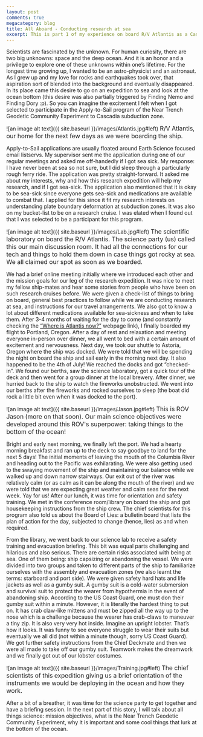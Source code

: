 ```yaml
---
layout: post
comments: true
megacategory: blog
title: All Aboard - Conducting research at sea
excerpt: This is part 1 of my experience on board R/V Atlantis as a Cascadia Trench Apply-to-Sail participant.
---
```



Scientists are fascinated by the unknown. For human curiosity, there are two big unknowns: space and the deep ocean. And it is an honor and a privilege to explore one of these unknowns within one’s lifetime. For the longest time growing up, I wanted to be an astro-physicist and an astronaut. As I grew up and my love for rocks and earthquakes took over, that aspiration sort of blended into the background and eventually disappeared. In its place came this desire to go on an expedition to sea and look at the ocean bottom (this desire was also partially triggered by Finding Nemo and Finding Dory :p). So you can imagine the excitement I felt when I got selected to participate in the Apply-to-Sail program of the Near Trench Geodetic Community Experiment to Cascadia subduction zone. 

![an image alt text]({{ site.baseurl }}/images/Atlantis.jpg#left) 
<span style="font-size:16px;">R/V Atlantis, our home for the next few days as we were boarding the ship.  </span>

Apply-to-Sail applications are usually floated around Earth Science focused email listservs. My supervisor sent me the application during one of our regular meetings and asked me off-handedly if I got sea sick. My response: I have never been at sea so not sure, but I did sleep through a particularly rough ferry ride. The application was pretty straight-forward. It asked me about my interests, why and how this research expedition will help my research, and if I got sea-sick. The application also mentioned that it is okay to be sea-sick since everyone gets sea-sick and medications are available to combat that. I applied for this since it fit my research interests on understanding plate boundary deformation at subduction zones. It was also on my bucket-list to be on a research cruise. I was elated when I found out that I was selected to be a participant for this program. 

![an image alt text]({{ site.baseurl }}/images/Lab.jpg#left) 
<span style="font-size:16px;">The scientific laboratory on board the R/V Atlantis. The science party (us) called this our main discussion room. It had all the connections for our tech and things to hold them down in case things got rocky at sea. We all claimed our spot as soon as we boarded. </span>

We had a brief online meeting initially where we introduced each other and the mission goals for our leg of the research expedition. It was nice to meet my fellow ship-mates and hear some stories from people who have been on such research cruises before. We were given a check-list of things to bring on board, general best practices to follow while we are conducting research at sea, and instructions for our travel arrangements. We also got to know a lot about different medications available for sea-sickness and when to take them. After 3-4 months of waiting for the day to come (and constantly checking the [“Where is Atlantis now?”](https://www.whoi.edu/what-we-do/explore/ships/ships-atlantis/ships-atlantis-tracker/) webpage link), I finally boarded my flight to Portland, Oregon. After a day of rest and relaxation and meeting everyone in-person over dinner, we all went to bed with a certain amount of excitement and nervousness. Next day, we took our shuttle to Astoria, Oregon where the ship was docked. We were told that we will be spending the night on board the ship and sail early in the morning next day. It also happened to be the 4th of July! We reached the docks and got “checked-in”. We found our berths, saw the science laboratory, got a quick tour of the deck and then went for a group dinner at the local brewery. After dinner, we hurried back to the ship to watch the fireworks unobstructed. We went into our berths after the fireworks and rocked ourselves to sleep (the boat did rock a little bit even when it was docked to the port). 

![an image alt text]({{ site.baseurl }}/images/Jason.jpg#left) 
<span style="font-size:16px;">This is ROV Jason (more on that soon). Our main science objectives were developed around this ROV's superpower: taking things to the bottom of the ocean! </span>

Bright and early next morning, we finally left the port. We had a hearty morning breakfast and ran up to the deck to say goodbye to land for the next 5 days! The initial moments of leaving the mouth of the Columbia River and heading out to the Pacific was exhilarating. We were also getting used to the swaying movement of the ship and maintaining our balance while we walked up and down narrow stairways. Our exit out of the river was relatively calm (or as calm as it can be along the mouth of the river) and we were told that we are expecting great weather and calm seas for the next week. Yay for us! After our lunch, it was time for orientation and safety training. We met in the conference room/library on board the ship and got housekeeping instructions from the ship crew. The chief scientists for this program also told us about the Board of Lies: a bulletin board that lists the plan of action for the day, subjected to change (hence, lies) as and when required. 

From the library, we went back to our science lab to receive a safety training and evacuation briefing. This bit was equal parts challenging and hilarious and also serious. There are certain risks associated with being at sea. One of them being: ship capsizing or abandoning the vessel. We were divided into two groups and taken to different parts of the ship to familiarize ourselves with the assembly and evacuation zones (we also learnt the terms: starboard and port side). We were given safety hard hats and life jackets as well as a gumby suit. A gumby suit is a cold-water submersion and survival suit to protect the wearer from hypothermia in the event of abandoning ship. According to the US Coast Guard, one must don their gumby suit within a minute. However, it is literally the hardest thing to put on. It has crab claw-like mittens and must be zipped all the way up to the nose which is a challenge because the wearer has crab-claws to maneuver a tiny zip. It is also very very hot inside. Imagine an upright lobster. That’s how it looks. It was funny to see everyone struggle to wear their suits but eventually we all did (not within a minute though, sorry US Coast Guard). We got further safety instructions from the Chief Deckmate and then we were all made to take off our gumby suit. Teamwork makes the dreamwork and we finally got out of our lobster costumes. 

![an image alt text]({{ site.baseurl }}/images/Training.jpg#left) 
<span style="font-size:16px;">The chief scientists of this expedition giving us a brief orientation of the instruments we would be deploying in the ocean and how they work. </span>

After a bit of a breather, it was time for the science party to get together and have a briefing session. In the next part of this story, I will talk about all things science: mission objectives, what is the Near Trench Geodetic Community Experiment, why it is important and some cool things that lurk at the bottom of the ocean. 
